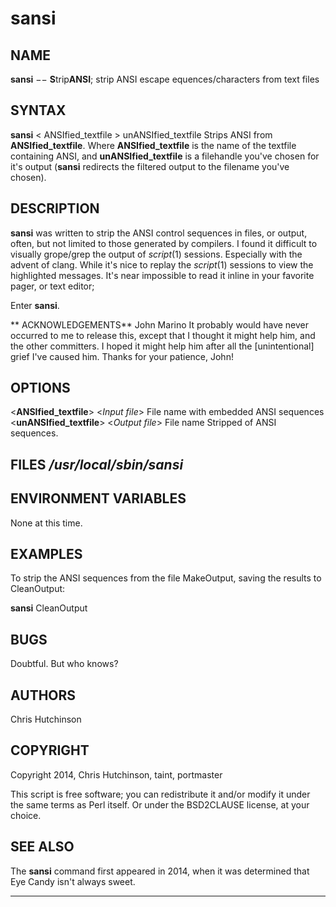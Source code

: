 # sansi

## NAME

**sansi** −− **S**trip**ANSI**; strip ANSI escape
equences/characters from text files

## SYNTAX

**sansi** < ANSIfied_textfile > unANSIfied_textfile Strips ANSI from
**ANSIfied_textfile**. Where **ANSIfied_textfile** is the name of the textfile
containing ANSI, and **unANSIfied_textfile** is a filehandle you've chosen for
it's output (**sansi** redirects the filtered output to the filename you've
chosen).

## DESCRIPTION

**sansi** was written to strip the ANSI control sequences in files, or output,
often, but not limited to those generated by compilers. I found it difficult to
visually grope/grep the output of _script_(1) sessions. Especially with the
advent of clang. While it's nice to replay the _script_(1) sessions to view the
highlighted messages. It's near impossible to read it inline in your favorite
pager, or text editor;

Enter **sansi**.

** ACKNOWLEDGEMENTS** John Marino It probably would have never occurred to me
to release this, except that I thought it might help him, and the other
committers. I hoped it might help him after all the [unintentional] grief
I've caused him. Thanks for your patience, John!

## OPTIONS

<**ANSIfied_textfile**> <_Input file_> File name with embedded ANSI sequences
<**unANSIfied_textfile**> <_Output file_> File name Stripped of ANSI sequences.

## FILES _/usr/local/sbin/sansi_

## ENVIRONMENT VARIABLES

None at this time.

## EXAMPLES

To strip the ANSI sequences from the file MakeOutput, saving the results to
CleanOutput:

**sansi** CleanOutput

## BUGS

Doubtful. But who knows?

## AUTHORS

Chris Hutchinson

## COPYRIGHT

Copyright 2014, Chris Hutchinson, taint, portmaster

This script is free software; you can redistribute it and/or modify it under
the same terms as Perl itself. Or under the BSD2CLAUSE license, at your
choice.

## SEE ALSO

The **sansi** command first appeared in 2014, when it was determined that
Eye Candy isn't always sweet.

* * *

